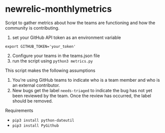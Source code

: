 # newrelic-monthlymetrics
Script to gather metrics about how the teams are functioning and how the community is contributing.

1. set your GitHub API token as an environment variable

`export GITHUB_TOKEN='your_token'`

2. Configure your teams in the teams.json file
3. run the script using `python3 metrics.py`

This script makes the following assumptions

1. You're using GitHub teams to indicate who is a team member and who is an external contributor.
2. New bugs get the label `needs-triaged` to indicate the bug has not yet been reviewed by the team. Once the review has occurred, the label should be removed.

Requirements
 * `pip3 install python-dateutil`
 * `pip3 install PyGithub`